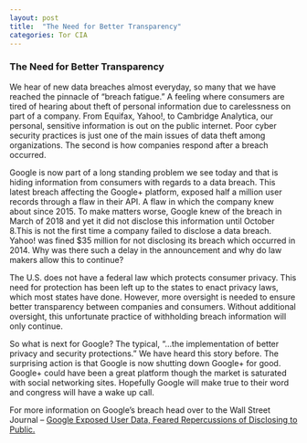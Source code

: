 ```yaml
---
layout: post
title:  "The Need for Better Transparency"
categories: Tor CIA
---
```


### The Need for Better Transparency

We hear of new data breaches almost everyday, so many that we have reached the pinnacle of “breach fatigue.” A feeling where consumers are tired of hearing about theft of personal information due to carelessness on part of a company. From Equifax, Yahoo!, to Cambridge Analytica, our personal, sensitive information is out on the public internet. Poor cyber security practices is just one of the main issues of data theft among organizations. The second is how companies respond after a breach occurred.

Google is now part of a long standing problem we see today and that is hiding information from consumers with regards to a data breach. This latest breach affecting the Google+ platform, exposed half a million user records through a flaw in their API. A flaw in which the company knew about since 2015. To make matters worse, Google knew of the breach in March of 2018 and yet it did not disclose this information until October 8.This is not the first time a company failed to disclose a data breach. Yahoo! was fined $35 million for not disclosing its breach which occurred in 2014. Why was there such a delay in the announcement and why do law makers allow this to continue?

The U.S. does not have a federal law which protects consumer privacy. This need for protection has been left up to the states to enact privacy laws, which most states have done. However, more oversight is needed to ensure better transparency between companies and consumers. Without additional oversight, this unfortunate practice of withholding breach information will only continue.

So what is next for Google? The typical, “…the implementation of better privacy and security protections.” We have heard this story before. The surprising action is that Google is now shutting down Google+ for good. Google+ could have been a great platform though the market is saturated with social networking sites. Hopefully Google will make true to their word and congress will have a wake up call.

For more information on Google’s breach head over to the Wall Street Journal – [Google Exposed User Data, Feared Repercussions of Disclosing to Public.][google-url]

[google-url]: https://www.wsj.com/articles/google-exposed-user-data-feared-repercussions-of-disclosing-to-public-1539017194
